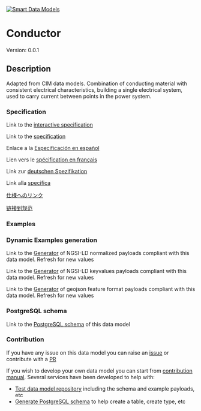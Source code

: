 [![Smart Data Models](https://smartdatamodels.org/wp-content/uploads/2022/01/SmartDataModels_logo.png "Logo")](https://smartdatamodels.org)
# Conductor
Version: 0.0.1

## Description 

Adapted from CIM data models. Combination of conducting material with consistent electrical characteristics, building a single electrical system, used to carry current between points in the power system.
### Specification

Link to the [interactive specification](https://swagger.lab.fiware.org/?url=https://smart-data-models.github.io/dataModel.EnergyCIM/Conductor/swagger.yaml)

Link to the [specification](https://github.com/smart-data-models/dataModel.EnergyCIM/blob/master/Conductor/doc/spec.md)

Enlace a la [Especificación en español](https://github.com/smart-data-models/dataModel.EnergyCIM/blob/master/Conductor/doc/spec_ES.md)

Lien vers le [spécification en français](https://github.com/smart-data-models/dataModel.EnergyCIM/blob/master/Conductor/doc/spec_FR.md)

Link zur [deutschen Spezifikation](https://github.com/smart-data-models/dataModel.EnergyCIM/blob/master/Conductor/doc/spec_DE.md)

Link alla [specifica](https://github.com/smart-data-models/dataModel.EnergyCIM/blob/master/Conductor/doc/spec_IT.md)

[仕様へのリンク](https://github.com/smart-data-models/dataModel.EnergyCIM/blob/master/Conductor/doc/spec_JA.md)

[链接到规范](https://github.com/smart-data-models/dataModel.EnergyCIM/blob/master/Conductor/doc/spec_ZH.md)
### Examples
### Dynamic Examples generation

Link to the [Generator](https://smartdatamodels.org/extra/ngsi-ld_generator.php?schemaUrl=https://raw.githubusercontent.com/smart-data-models/dataModel.EnergyCIM/master/Conductor/schema.json&email=info@smartdatamodels.org) of NGSI-LD normalized payloads compliant with this data model. Refresh for new values

Link to the [Generator](https://smartdatamodels.org/extra/ngsi-ld_generator_keyvalues.php?schemaUrl=https://raw.githubusercontent.com/smart-data-models/dataModel.EnergyCIM/master/Conductor/schema.json&email=info@smartdatamodels.org) of NGSI-LD keyvalues payloads compliant with this data model. Refresh for new values

Link to the [Generator](https://smartdatamodels.org/extra/geojson_features_generator.php?schemaUrl=https://raw.githubusercontent.com/smart-data-models/dataModel.EnergyCIM/master/Conductor/schema.json&email=info@smartdatamodels.org) of geojson feature format payloads compliant with this data model. Refresh for new values
### PostgreSQL schema

Link to the [PostgreSQL schema](https://smart-data-models.github.io/dataModel.EnergyCIM/Conductor/schema.sql) of this data model
### Contribution

 If you have any issue on this data model you can raise an [issue](https://github.com/smart-data-models/dataModel.EnergyCIM/issues)  or contribute with a [PR](https://github.com/smart-data-models/dataModel.EnergyCIM/pulls)

 If you wish to develop your own data model you can start from [contribution manual](https://bit.ly/contribution_manual). Several services have been developed to help with: 
 - [Test data model repository](https://smartdatamodels.org/index.php/data-models-contribution-api/) including the schema and example payloads, etc
 - [Generate PostgreSQL schema](https://smartdatamodels.org/index.php/sql-service/) to help create a table, create type, etc